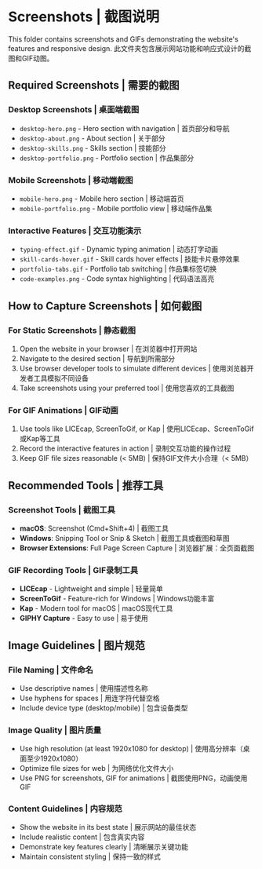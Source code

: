 # Screenshots | 截图说明

This folder contains screenshots and GIFs demonstrating the website's features and responsive design.
此文件夹包含展示网站功能和响应式设计的截图和GIF动图。

## Required Screenshots | 需要的截图

### Desktop Screenshots | 桌面端截图
- `desktop-hero.png` - Hero section with navigation | 首页部分和导航
- `desktop-about.png` - About section | 关于部分
- `desktop-skills.png` - Skills section | 技能部分
- `desktop-portfolio.png` - Portfolio section | 作品集部分

### Mobile Screenshots | 移动端截图
- `mobile-hero.png` - Mobile hero section | 移动端首页
- `mobile-portfolio.png` - Mobile portfolio view | 移动端作品集

### Interactive Features | 交互功能演示
- `typing-effect.gif` - Dynamic typing animation | 动态打字动画
- `skill-cards-hover.gif` - Skill cards hover effects | 技能卡片悬停效果
- `portfolio-tabs.gif` - Portfolio tab switching | 作品集标签切换
- `code-examples.png` - Code syntax highlighting | 代码语法高亮

## How to Capture Screenshots | 如何截图

### For Static Screenshots | 静态截图
1. Open the website in your browser | 在浏览器中打开网站
2. Navigate to the desired section | 导航到所需部分
3. Use browser developer tools to simulate different devices | 使用浏览器开发者工具模拟不同设备
4. Take screenshots using your preferred tool | 使用您喜欢的工具截图

### For GIF Animations | GIF动画
1. Use tools like LICEcap, ScreenToGif, or Kap | 使用LICEcap、ScreenToGif或Kap等工具
2. Record the interactive features in action | 录制交互功能的操作过程
3. Keep GIF file sizes reasonable (< 5MB) | 保持GIF文件大小合理（< 5MB）

## Recommended Tools | 推荐工具

### Screenshot Tools | 截图工具
- **macOS**: Screenshot (Cmd+Shift+4) | 截图工具
- **Windows**: Snipping Tool or Snip & Sketch | 截图工具或截图和草图
- **Browser Extensions**: Full Page Screen Capture | 浏览器扩展：全页面截图

### GIF Recording Tools | GIF录制工具
- **LICEcap** - Lightweight and simple | 轻量简单
- **ScreenToGif** - Feature-rich for Windows | Windows功能丰富
- **Kap** - Modern tool for macOS | macOS现代工具
- **GIPHY Capture** - Easy to use | 易于使用

## Image Guidelines | 图片规范

### File Naming | 文件命名
- Use descriptive names | 使用描述性名称
- Use hyphens for spaces | 用连字符代替空格
- Include device type (desktop/mobile) | 包含设备类型

### Image Quality | 图片质量
- Use high resolution (at least 1920x1080 for desktop) | 使用高分辨率（桌面至少1920x1080）
- Optimize file sizes for web | 为网络优化文件大小
- Use PNG for screenshots, GIF for animations | 截图使用PNG，动画使用GIF

### Content Guidelines | 内容规范
- Show the website in its best state | 展示网站的最佳状态
- Include realistic content | 包含真实内容
- Demonstrate key features clearly | 清晰展示关键功能
- Maintain consistent styling | 保持一致的样式
